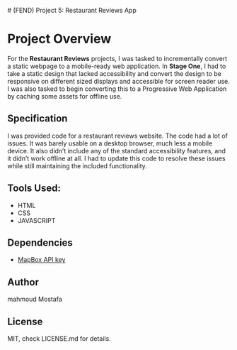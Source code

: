 ﻿﻿# (FEND) Project 5: Restaurant Reviews App


# Project Overview

For the  **Restaurant Reviews**  projects, I was tasked to incrementally convert a static webpage to a mobile-ready web application. In  **Stage One**,  I had to take a static design that lacked accessibility and convert the design to be responsive on different sized displays and accessible for screen reader use. I was also tasked to begin converting this to a Progressive Web Application by caching some assets for offline use.

## Specification

I was provided code for a restaurant reviews website. The code had a lot of issues. It was barely usable on a desktop browser, much less a mobile device. It also didn’t include any of the standard accessibility features, and it didn’t work offline at all. I had to update this code to resolve these issues while still maintaining the included functionality.



## Tools Used:
* HTML
* CSS
* JAVASCRIPT

## Dependencies

* [ MapBox API key](https://www.mapbox.com/install/)

## Author
 mahmoud Mostafa


## License
MIT, check LICENSE.md for details.


